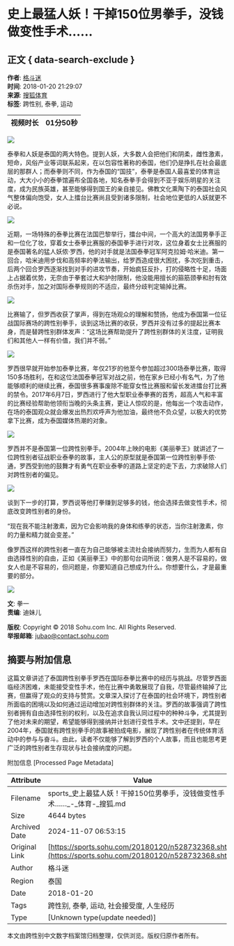 # 史上最猛人妖！干掉150位男拳手，没钱做变性手术……

## 正文 { data-search-exclude }


**作者**: [格斗迷](http://mp.sohu.com/profile?xpt=cHBhZzg0ODU1OTk2ZTlkZUBzb2h1LmNvbQ==)  
**时间**: 2018-01-20 21:29:07  
**来源**: [搜狐体育](https://sports.sohu.com/20180120/n528732368.shtml)  
**标签**: 跨性别, 泰拳, 运动

| 视频时长 | 01分50秒 |
| -------- | -------- |

![](https://5b0988e595225.cdn.sohucs.com/images/20180120/32c80f3633e34689a6c447d7bb57ffa3.jpeg)

泰拳和人妖是泰国的两大特色。提到人妖，大多数人会把他们和阴柔，雌性激素，短命，风俗产业等词联系起来，在以包容性著称的泰国，他们仍是挣扎在社会最底层的那群人；而泰拳则不同，作为泰国的“国技”，泰拳是泰国人最喜爱的体育运动，大大小小的泰拳馆遍布全国各地，知名泰拳手会得到不亚于娱乐明星的关注度，成为民族英雄，甚至能够得到国王的亲自接见。佛教文化熏陶下的泰国社会风气整体偏向饱受，女人上擂台比赛尚且受到诸多限制，社会地位更低的人妖就更不必说。

![](https://5b0988e595225.cdn.sohucs.com/images/20180120/2971ef86d0234f8ba3a89eb67f8e3873.jpeg)

近期，一场特殊的泰拳比赛在法国巴黎举行，擂台中间，一个高大的法国男拳手正和一位化了妆，穿着女士泰拳比赛服的泰国拳手进行对攻，这位身着女士比赛服的是泰国著名的猛人妖侬·罗西，他的对手就是法国泰拳冠军阿克拉姆·哈米迪。第一回合，哈米迪用步伐和高频率的拳法输出，给罗西造成很大困扰，多次吃到重击，后两个回合罗西逐渐找到对手的进攻节奏，开始疯狂反扑，打的侵略性十足，场面上占据着优势，无奈由于拳套过大和护肘限制，他没能用擅长的箍筋颈拳和肘有效杀伤对手，加之对国际泰拳规则的不适应，最终分歧判定输掉比赛。

![](https://5b0988e595225.cdn.sohucs.com/images/20180120/8cd5add52a3f4abe816b2532a9f78871.jpeg)

比赛输了，但罗西收获了掌声，得到在场观众的理解和赞扬，他成为泰国第一位征战国际赛场的跨性别拳手，谈到这场比赛的收获，罗西并没有过多的提起比赛本身，而是替跨性别群体发声：“这场比赛帮助提升了跨性别群体的关注度，证明我们和其他人一样有价值，我们并不弱。”

![](https://5b0988e595225.cdn.sohucs.com/images/20180120/56f6c1c2c8724eeeb9e58ee81bbfac09.jpeg)

罗西很早就开始参加泰拳比赛，年仅21岁的他至今参加超过300场泰拳比赛，取得150多场胜利，在和这位法国泰拳冠军对战之前，他在家乡已经小有名气，为了他能够顺利的继续比赛，泰国很多赛事废除不能穿女性比赛服和留长发进擂台打比赛的禁令。2017年6月7日，罗西进行了他大型职业泰拳赛的首秀，超高人气和丰富的比赛经验帮助他领衔当晚的头条主赛，更让人惊叹的是，他每出一个攻击动作，在场的泰国观众就会爆发出热烈欢呼声为他加油，最终他不负众望，以极大的优势拿下比赛，成为泰国媒体热潮的对象。

![](https://5b0988e595225.cdn.sohucs.com/images/20180120/933ab20593ff4a119f0dbca6835a1b33.jpeg)

罗西并不是泰国第一位跨性别拳手。2004年上映的电影《美丽拳王》就讲述了一位跨性别者征战职业泰拳的故事，主人公的原型就是泰国第一位跨性别拳手侬·通，罗西受到他的鼓舞才有勇气在职业泰拳的道路上坚定的走下去，力求破除人们对跨性别者的偏见。

![](https://5b0988e595225.cdn.sohucs.com/images/20180120/f531132b4ade4b209546f4a7b4458ebd.jpeg)

谈到下一步的打算，罗西说等他打拳赚到足够多的钱，他会选择去做变性手术，彻底改变跨性别者的身份。

“现在我不能注射激素，因为它会影响我的身体和练拳的状态，当你注射激素，你的力量和精力就会变差。”

像罗西这样的跨性别者一直在为自己能够被主流社会接纳而努力，生而为人都有自由选择性别的自由，正如《美丽拳王》中的那句台词所说：做男人是不容易的，做女人也是不容易的，但问题是，你要知道自己想成为什么。你想要什么，才是最重要的部分。

![](https://5b0988e595225.cdn.sohucs.com/images/20180120/4fffd6d2e64946d7b9a78c931ca84e50.jpeg)

**文**: 拳一  
**责编**: 迪妹儿  

**版权**: Copyright © 2018 Sohu.com Inc. All Rights Reserved.  
**举报邮箱**: jubao@contact.sohu.com

## 摘要与附加信息

<!-- tcd_abstract -->
这篇文章讲述了泰国跨性别拳手罗西在国际泰拳比赛中的经历与挑战。尽管罗西面临经济困难，未能接受变性手术，他在比赛中勇敢展现了自我，尽管最终输掉了比赛，但赢得了观众的支持与赞赏。文章深入探讨了在泰国的社会环境下，跨性别者所面临的困境以及如何通过运动增加对跨性别群体的关注。罗西的故事强调了跨性别者拥有自由选择性别的权利，以及在追求自我认同过程中的种种斗争，尤其提到了他对未来的期望，希望能够得到接纳并计划进行变性手术。文中还提到，早在2004年，泰国就有跨性别拳手的故事被拍成电影，展现了跨性别者在传统体育活动中的参与与奋斗。由此，读者不仅能够了解到罗西的个人故事，而且也能思考更广泛的跨性别者生存现状与社会接纳度的问题。
<!-- tcd_abstract_end -->

附加信息 [Processed Page Metadata]

| Attribute       | Value                                  |
|-----------------|----------------------------------------|
| Filename        | sports_史上最猛人妖！干掉150位男拳手，没钱做变性手术……_-_体育-_搜狐.md                             |
| Size            | 4644 bytes                           |
| Archived Date   | 2024-11-07 06:53:15                             |
| Original Link   | [https://sports.sohu.com/20180120/n528732368.shtml](https://sports.sohu.com/20180120/n528732368.shtml)                       |
| Author          | 格斗迷                               |
| Region          | 泰国                               |
| Date            | 2018-01-20                                 |
| Tags            | 跨性别, 泰拳, 运动, 社会接受度, 人生经历                                 |
| Type            | [Unknown type(update needed)]                                 |
<!-- tcd_table_end -->

本文由跨性别中文数字档案馆归档整理，仅供浏览。版权归原作者所有。
